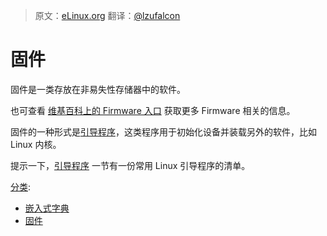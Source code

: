 > 原文：[eLinux.org](http://eLinux.org/Firmware "http://eLinux.org/Firmware")
> 翻译：[@lzufalcon](https://github.com/lzufalcon)

# 固件

固件是一类存放在非易失性存储器中的软件。

也可查看 [维基百科上的 Firmware 入口](http://en.wikipedia.org/wiki/Firmware) 获取更多 Firmware 相关的信息。

固件的一种形式是[引导程序](../.././dev_portals/Firmware/Bootloader/Bootloader.md "Bootloader")，这类程序用于初始化设备并装载另外的软件，比如 Linux 内核。

提示一下，[引导程序](../.././dev_portals/Firmware/Bootloader/Bootloader.md "Bootloader") 一节有一份常用 Linux 引导程序的清单。

[分类](http://eLinux.org/Special:Categories "Special:Categories"):

-   [嵌入式字典](http://eLinux.org/Category:Embedded_Dictionary "Category:Embedded Dictionary")
-   [固件](http://elinux.org/Category:Firmware)

